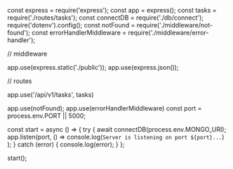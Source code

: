 const express = require('express');
const app = express();
const tasks = require('./routes/tasks');
const connectDB = require('./db/connect');
require('dotenv').config();
const notFound = require('./middleware/not-found');
const errorHandlerMiddleware = require('./middleware/error-handler');

// middleware

app.use(express.static('./public'));
app.use(express.json());

// routes

app.use('/api/v1/tasks', tasks)

app.use(notFound);
app.use(errorHandlerMiddleware)
const port = process.env.PORT || 5000;

const start = async () => {
  try {
    await connectDB(process.env.MONGO_URI);
    app.listen(port, () =>
      console.log(`Server is listening on port ${port}...`)
    );
  } catch (error) {
    console.log(error);
  }
};

start();